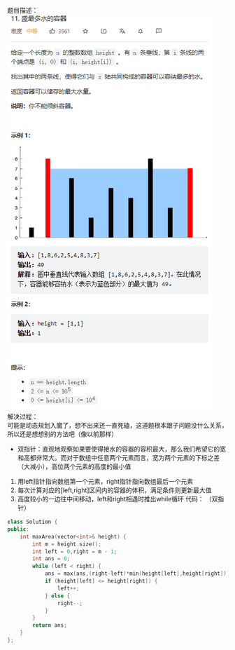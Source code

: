 题目描述：  
![image](/basical/array/image/image21.png)  
解决过程：  
可能是动态规划入魔了，想不出来还一直死磕，这道题根本跟子问题没什么关系，所以还是想想别的方法吧（像以前那样）  
* 双指针：直观地观察如果要使得接水的容器的容积最大，那么我们希望它的宽和高都非常大。而对于数组中任意两个元素而言，宽为两个元素的下标之差（大减小），高位两个元素的高度的最小值
1. 用left指针指向数组第一个元素，right指针指向数组最后一个元素
2. 每次计算对应的[left,right]区间内的容器的体积，满足条件则更新最大值
3. 高度较小的一边往中间移动，left和right相遇时推出while循环
代码： （双指针）
```cpp
class Solution {
public:
    int maxArea(vector<int>& height) {
        int m = height.size();
        int left = 0,right = m - 1;
        int ans = 0;
        while (left < right) {
            ans = max(ans,(right-left)*min(height[left],height[right]));
            if (height[left] <= height[right]) {
                left++;
            } else {
                right--;
            }
        }
        return ans;
    }
};
```